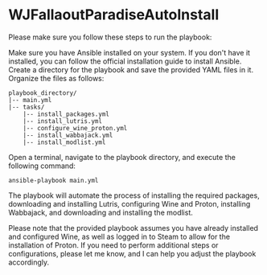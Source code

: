 # WJFallaoutParadiseAutoInstall

Please make sure you follow these steps to run the playbook:

Make sure you have Ansible installed on your system. If you don't have it installed, you can follow the official installation guide to install Ansible.
Create a directory for the playbook and save the provided YAML files in it. Organize the files as follows:

    playbook_directory/
    |-- main.yml
    |-- tasks/
        |-- install_packages.yml
        |-- install_lutris.yml
        |-- configure_wine_proton.yml
        |-- install_wabbajack.yml
        |-- install_modlist.yml

Open a terminal, navigate to the playbook directory, and execute the following command:

    ansible-playbook main.yml

The playbook will automate the process of installing the required packages, downloading and installing Lutris, configuring Wine and Proton, installing Wabbajack, and downloading and installing the modlist.

Please note that the provided playbook assumes you have already installed and configured Wine, as well as logged in to Steam to allow for the installation of Proton. If you need to perform additional steps or configurations, please let me know, and I can help you adjust the playbook accordingly.
